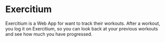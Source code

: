 # Exercitium

Exercitium is a Web App for want to track their workouts. After a workout, you log it on Exercitium, so you can look back at your previous workouts and see how much you have progressed.
